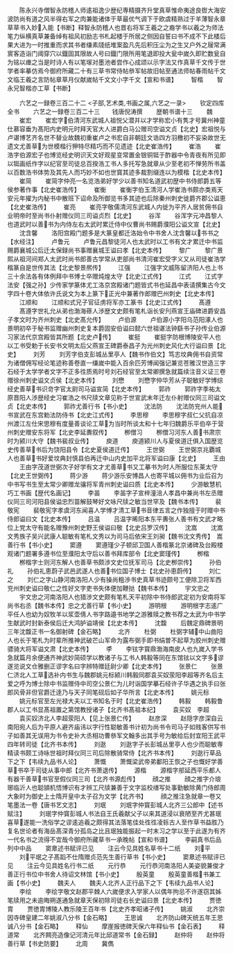 <!-- { "loadSidebar": true } -->
　　陈永兴寺僧智永防稽人师逺祖逸少歴纪専精摄齐升堂真草惟命夷途良辔大海安波防尚有道之风半得右军之肉兼能诸体于草最优气调下于欧虞精熟过于羊薄智永章草草书入妙入能【书断】释智永防稽人也晋右将军王羲之之裔学书以羲之为师法笔力纵横真草兼备绰有祖风初励志书札起楼于所居之侧因自誓曰书不成不下此楼后果大进为一时推重而求其书者缣素牋纸堆案盈凡先后积压尘为之生又户外之屦常满賔客造诣门阈穿穴以鐡固其限故人号曰鐡门限所用笔退即投大瓮中嵗久即贮数瓮自为铭以瘗之当是时诗人有以笔塜对墨池者尝作心成颂以示字法又作真草千文传于世学者率摹仿焉今御府所藏二十有三草书常侍帖叅军帖故旧帖至通法师帖春雨帖千文文临王羲之言防帖章草月仪献嵗帖千文文小字千文【宣和书谱】
　　智楷
　　智永兄智楷亦工草【书断】






　　六艺之一録卷三百二十二
<子部,艺术类,书画之属,六艺之一录>
　　钦定四库全书
　　六艺之一録卷三百二十三　　钱唐倪涛撰
　　歴朝书谱十三
　　魏
　　崔宏
　　崔宏字伯清河东武城人祖悦父潜并以才学称宏小有隽才号冀州神童仕慕容垂为髙阳内史明元时拜天官大人进爵白马公赠司空谥文贞【北史】宏祖悦与卢谌博艺齐名世不替业故魏初重崔卢之书宏自非朝廷文诰四方羽檄初不妄染故世无遗文尤善草为世模楷行狎特尽精巧而不见遗迹【北史崔浩传】
　　崔浩
　　崔浩字伯源宏子也博览经史明识天文好观星变常置金银铜铤于酢器中令青夜有所见即以铤画纸作字以纪官至司徒总百揆浩工书人多托写急就章从少至老初不惮劳所书盖以百数浩书体势及其先人而巧妙不如也世寳其迹多裁割缀连以为模楷【北史本传】
　　崔简
　　崔简字仲亮一名览浩弟好学少以善书知名道武初歴中书侍郎爵五等侯参著作事【北史崔浩传】
　　崔衡
　　崔衡字伯玉清河人学崔浩书颇亦类焉天安元年擢为内秘书中散班下诏命及所御览书多其迹也后除秦州刺史徙爵齐郡公谥恵【北史崔浩传】
　　崔亮
　　崔亮字敬儒清河东武城人内徙为平齐人居贫佣书自业明帝时至尚书仆射赠仪同三司谥贞烈【北史】
　　谷浑
　　谷浑字元冲昌黎人也道武时以善书为内侍左右太武时累迁侍中仪曹尚书赐爵濮阳公谥文宣【北史】
　　沈含馨
　　洛阳宫殿门题多是大篆皇都迁洛始令中书舍人沈含馨以书书之【水经注】
　　卢鲁元
　　卢鲁元昌黎徒河人也太武时以工书有文才累迁中书监赐爵襄城公后迁太保録尚书事赠襄城王谥曰孝【北史本传】
　　黎广
　　黎广景熙从祖河间郑人太武时尚书郎善古学常从吏部尚书清河崔宏受字义又从司徒崔浩学楷篆自是世传其法【北史黎景熈传】
　　江强
　　江强字文威陈留济阳人也上书三十余法各有体例拜中书博士卒赠炖煌太守【北史江式传】
　　江式
　　江式字法安【强之孙】少传家学篆体尤工洛京宫殿诸门题皆式书也延昌中表请撰集古今文字四十卷大体依许氏说文为本上篆下正光中兼著作郎赠巴州刺史【北史本传】
　　江顺和
　　江顺和式兄子官征虏将军亦工篆书【北史江式传】
　　髙遵
　　髙遵字世礼允从弟也渤海蓚人渉歴文史颇有笔札诣长安刋燕宣王庙碑进爵安昌子孝文时为齐州刺史【北史髙允传】
　　卢伯源
　　卢伯源小字阳乌范阳涿人也景明初卒于秘书监赠幽州刺史复本爵固安伯谥曰懿六世祖谌法钟繇书子孙传业伯源习家法代京宫殿皆其所题【北史卢传】
　　崔挺
　　崔挺字防根博陵安平人也以工书受勅于长安书文明太后父燕宣王碑爵泰昌子为光州刺史风化大行谥曰景【北史】
　　刘芳
　　刘芳字伯支彭城丛里亭人【魏书作伯文】笃志坟典佣书自资常为诸僧佣写经论笔迹称善卷直一缣嵗中能入百余匹芳博闻强记兼览苍雅汉世造三字石经于太学学者文字不正多徃质焉时号刘石经官至太常卿撰急就篇续注音义证三卷赠徐州刺史谥文贞侯【北史本传】
　　刘懋
　　刘懋字仲华芳从子聪敏好学博综经史善草书识竒字官太尉司马谥宣简【北史本传】
　　郭祚
　　郭祚字季祐太原晋阳人渉歴经史习崔浩之书尺牍文章见称于世宣武末年迁左仆射赠仪同三司谥文贞【北史本传】
　　郭祚尤善行书【书小史】
　　沈法防
　　沈法防兖州人能书宣武在东宫勅法防侍书【北史江式传】
　　李思穆
　　李思穆字叔仁父抗自凉州渡江左仕宋思穆有度量善谈论工草为当时所谈太和十七年归魏爵乐平伯卒于营州刺史赠安东将军【北史李延夀叙传】
　　栁僧习
　　栁僧习河东人善书肃宗时为颍川大守【魏书裴叔业传】
　　庾道
　　庾道颍川人与夏侯道迁俱入国歴览史传善草书后为饶阳县令【北史夏侯道迁传】
　　王世弼
　　王世弼京兆覇城人也善草书好爱坟典封慎县伯再迁中山内史加平北将军谥曰康【北史】
　　王由
　　王由字茂道世弼次子好学有文才尤善草书又工摹书为时人所服位东莱太守【北史王世弼传】
　　蒋少游
　　蒋少游乐安博昌人也寄平城以佣书为业后召为中书写书生至太常少卿赠龙骧将军青州刺史谥曰质【北史本传】
　　少游敏慧机巧工书画【歴代名画记】
　　李苖
　　李苖字子宣梓潼涪人孝昌中兼尚书左丞赠仪同三司河阳县侯谥忠烈苗解鼓琴好文咏尺牍之敏当世罕及【魏书本传】
　　裴敬宪
　　裴敬宪字孝虞河东闻喜人学愽才清工草书音律五言之作独擅于时赠中书侍郎谥曰文【北史本传】
　　吕温
　　吕温字晞阳本东平夀张人善书有文武才略位上党太守有能名赠豫州刺史野王侯谥曰敬【北史吕罗汉传】
　　沈嵩
　　沈嵩文秀族子吴兴武康人聪敏有笔札文秀以为司马后依宋王刘昶【魏书沈文秀传】　嵩善行书【书小史】
　　窦遵
　　窦遵瑾少子顿邱卫国人善楷篆北京诸碑及台殿楼观诸门题署多遵书位至濮阳太守后以善书拜库部令【北史窦瑾传】
　　栁楷
　　栁楷字士则河东解人也善草书颇渉文史位抚军司马【北史栁崇传】
　　孙伯礼
　　孙伯礼恵蔚子武邑武遂人也善书位国子博士【北史孙恵蔚传】
　　刘仁之
　　刘仁之字山静河南洛阳人少有操尚粗渉书史真草书迹颇号工便除卫将军西兖州刺史谥曰敬仁之性好文字吏书失体便加鞭挞【魏书本传】
　　宇文忠之
　　宇文忠之河南洛阳人也猎渉文史颇有笔札天平初除中书侍郎武定初为安南将军尚书右丞【魏书本传】忠之尤善行草【书小史】
　　游明根
　　游明根字志逺广平任人也幼为奴牧羊以浆壶倩人书字路邉书地学之游雅赎之教书荐之太武为中书学生献武时封新泰侯后迁大鸿胪谥靖侯【北史本传】
　　沈馥
　　后魏定鼎碑景明三年沈馥正书一名御射碑【金石略】
　　北齐
　　杜弼
　　杜弼字辅中山曲阳人也长于笔札为时辈所推神武破芒山军命为露布弼手即书绢曽不起草为胶州刺史赠骠骑大将军谥文肃【北史本传】
　　李
　　李铉字寳鼎渤海南皮人也九嵗入学书急就篇月余便通齐神武妙简硕学以教诸子与工书人韩毅等同在东馆铉以文字多谬遂览说文仓雅删正谬字名曰字辨特赠廷尉少卿【北史本传】
　　张景仁
　　张景仁济北人工草选补内书生与魏郡姚元标颍川韩毅同郡袁买奴荥阳李超等齐名后主爱之呼为博士除中书监赠侍中司空公景仁为儿时诣国学摹石经许子华遇之执手曰张郎风骨非但官爵迁逹乃与天子同笔砚后如子华所言【北史本传】
　　姚元标
　　姚元标官至左光禄大夫以工书知名于时【北史崔浩传】
　　韩毅
　　韩毅鲁郡人以工书显髙祖置之第馆教授诸子【北齐书髙祖本纪】
　　袁买奴　李超
　　袁买奴济北人李超荥阳人【见上张景仁传】
　　赵彦深
　　赵隠字彦深自云南阳宛人后为平原人避齐庙讳以字行性聪敏善书计初为尚书令司马子如贱客供写书子如善其无误用为书令史补大丞相功曹叅军文翰多出其手号为敏给后封宜阳王武平四年转司徒【北齐书本传】
　　刘逖
　　刘逖字子长彭城丛里亭人也少而聪敏専精读书颇工诗咏世祖时拜仪同三司后除散骑常侍【北齐书本传】
　　刘逖行草品下之下【韦续九品书人论】
　　萧慨
　　萧慨梁武帝弟鄱阳王恢之子也慨好学善草书卒于司徒从事中郎【北齐书萧退传】
　　源楷
　　源楷字郍延西平乐都人有器干善草书官至假仪同三司【北齐书源彪传】
　　顔之推
　　顔之推字介琅琊临沂人也聪頴机悟博识有才辨工尺牍兼善于文字监校缮写处事勤敏除黄门侍郎周大象时为御史上士隋开皇中太子召为文学【北齐书】
　　顔之推注急就章一卷又笔墨法一卷【唐书艺文志】
　　刘珉
　　刘珉字仲寳彭城人北齐三公郎中【述书赋注】
　　刘珉字仲寳彭城人书法自王氏羲献父子以来其道浸以衰陋至齐尤甚珉喜草遂能一洗俗学之谬逺追羲之颇得其法落笔佳处徃徃凌轹古人至作草书益胜乃复名世论者有海岳髙深青分孤岛之比且珉独能振起一时末习之学以至于此遂为有齐一代名书之流得不宜哉今御府所藏草书一承晚帖【宣和书谱】
　　李嗣真书后品列中中品
　　窦臮述书赋评已见
　　注云今见具姓名草书十二纸
　　刘平
　　刘平珉之子髙蹈不仕隋赠贞范先生善行草书【书小史】
　　窦臮述书赋评已见
　　注云今见具姓名行书二纸
　　元行恭
　　元行恭河南洛阳人美姿貌兼俊才善正行书位中书舍人待诏文林馆【书小史】
　　殷英童
　　殷英童善楷书兼工画【书小史】
　　魏夫人
　　魏夫人北齐人正行品下之下【韦续九品书人论】
　　李绘
　　李绘字敬文赵郡平棘人六嵗便求入学家人以偶年拘忌不许遂窃其姊笔牍用之未逾晦朔遂通急就章天保初除司徒右长史谥曰景【北史本传】
　　贾徳胄
　　贾徳胄博陵人教乐陵王百年书【北史齐孝昭诸子传】
　　姚淑
　　北齐崇因寺碑皇建二年姚淑八分书【金石略】
　　王思诚
　　北齐防山碑天统五年王思诚八分书【金石略】
　　释仙
　　摩崖报徳碑天保六年释仙书【金石表】
　　释道常
　　北齐闗亮造像记河清元年比邱道常书【金石録】
　　赵仲将
　　赵仲将善行草【书史防要】
　　北周
　　冀儁
